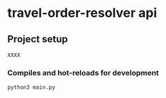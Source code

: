 # travel-order-resolver api

## Project setup
```
XXXX
```

### Compiles and hot-reloads for development
```
python3 main.py
```

